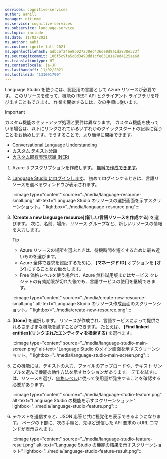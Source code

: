 ```yaml
---
services: cognitive-services
author: aahill
manager: nitinme
ms.service: cognitive-services
ms.subservice: language-service
ms.topic: include
ms.date: 11/02/2021
ms.author: aahi
ms.custom: ignite-fall-2021
ms.openlocfilehash: adbcef246e8b027230ec436de9d9a1da838e523f
ms.sourcegitcommit: 106f5c9fa5c6d3498dd1cfe63181a7ed4125ae6d
ms.translationtype: HT
ms.contentlocale: ja-JP
ms.lasthandoff: 11/02/2021
ms.locfileid: "131091790"
---
```

Language Studio を使うには、認証用の言語として Azure リソースが必要です。 このリソースを使って、機能の REST API とクライアント ライブラリを呼び出すこともできます。 作業を開始するには、次の手順に従います。 

> [!IMPORTANT] 
> カスタム機能のセットアップ処理と要件は異なります。 カスタム機能を使っている場合は、以下にリンクされているいずれかのクイックスタートの記事に従うことをお勧めします。そうすることで、より簡単に開始できます。  
> * [Conversational Language Understanding](../conversational-language-understanding/quickstart.md)
> * [カスタム テキスト分類](../custom-classification/quickstart.md)
> * [カスタム固有表現認識 (NER)](../custom-named-entity-recognition/quickstart.md) 

1. Azure サブスクリプションを作成します。 [無料で作成できます](https://azure.microsoft.com/free/ai/)。 

2. [Language Studio にログインします](https://aka.ms/languageStudio)。 初めてログインするときは、言語リソースを選べるウィンドウが表示されます。 

   :::image type="content" source="../media/language-resource-small.png" alt-text="Language Studio のリソースの選択画面を示すスクリーンショット。" lightbox="../media/language-resource.png":::

3. **[Create a new language resource]\(新しい言語リソースを作成する\)** を選びます。 次に、名前、場所、リソース グループなど、新しいリソースの情報を入力します。

    
    > [!TIP]
    > * Azure リソースの場所を選ぶときは、待機時間を短くするために最も近いものを選びます。
    > * Azure 全体で要求を認証するために、 **[マネージド ID]** オプションを **[オン]** にすることをお勧めします。
    > * Free 価格レベルを使う場合は、Azure 無料試用版またはサービス クレジットの有効期限が切れた後でも、言語サービスの使用を継続できます。 

    :::image type="content" source="../media/create-new-resource-small.png" alt-text="Language Studio のリソース作成画面のスクリーンショット。" lightbox="../media/create-new-resource.png":::

4. **[Done]** を選択します。 リソースが作成され、言語サービスによって提供されるさまざまな機能を試すことができます。 たとえば、 **[Find linked entities]\(リンクされたエンティティを検索する\)** を選べます。

    :::image type="content" source="../media/language-studio-main-screen.png" alt-text="Language Studio のメイン画面を示すスクリーンショット。" lightbox="../media/language-studio-main-screen.png":::


5. この機能には、テキストの入力、ファイルのアップロードや、テキスト サンプルを選んで機能の動作方法を示すセクションがあります。 デモを試すには、リソースを選び、[価格レベル](https://aka.ms/unifiedLanguagePricing)に従って使用量が発生することを確認する必要があります。

    :::image type="content" source="../media/language-studio-feature.png" alt-text="Language Studio の機能を示すスクリーンショット" lightbox="../media/language-studio-feature.png":::

6. テキストを送信すると、JSON 応答と共に視覚化を表示できるようになります。 ページの下部に、次の手順と、先ほど送信した API 要求の cURL コマンドが表示されます。

    :::image type="content" source="../media/language-studio-feature-result.png" alt-text="Language Studio の機能の結果を示すスクリーンショット" lightbox="../media/language-studio-feature-result.png":::
